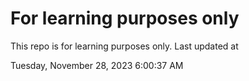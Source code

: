 # For learning purposes only
This repo is for learning purposes only.
Last updated at

Tuesday, November 28, 2023 6:00:37 AM

